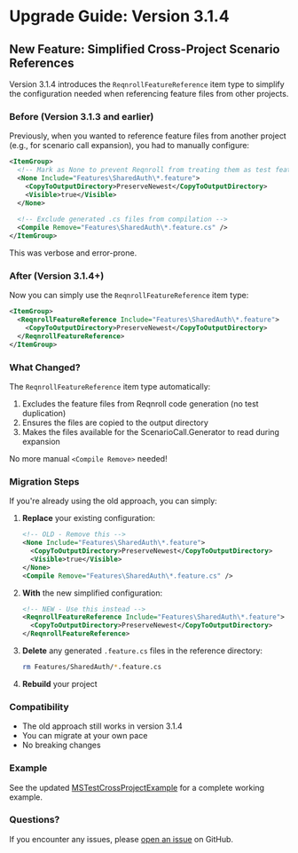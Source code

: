 # Upgrade Guide: Version 3.1.4

## New Feature: Simplified Cross-Project Scenario References

Version 3.1.4 introduces the `ReqnrollFeatureReference` item type to simplify the configuration needed when referencing feature files from other projects.

### Before (Version 3.1.3 and earlier)

Previously, when you wanted to reference feature files from another project (e.g., for scenario call expansion), you had to manually configure:

```xml
<ItemGroup>
  <!-- Mark as None to prevent Reqnroll from treating them as test features -->
  <None Include="Features\SharedAuth\*.feature">
    <CopyToOutputDirectory>PreserveNewest</CopyToOutputDirectory>
    <Visible>true</Visible>
  </None>
  
  <!-- Exclude generated .cs files from compilation -->
  <Compile Remove="Features\SharedAuth\*.feature.cs" />
</ItemGroup>
```

This was verbose and error-prone.

### After (Version 3.1.4+)

Now you can simply use the `ReqnrollFeatureReference` item type:

```xml
<ItemGroup>
  <ReqnrollFeatureReference Include="Features\SharedAuth\*.feature">
    <CopyToOutputDirectory>PreserveNewest</CopyToOutputDirectory>
  </ReqnrollFeatureReference>
</ItemGroup>
```

### What Changed?

The `ReqnrollFeatureReference` item type automatically:
1. Excludes the feature files from Reqnroll code generation (no test duplication)
2. Ensures the files are copied to the output directory
3. Makes the files available for the ScenarioCall.Generator to read during expansion

No more manual `<Compile Remove>` needed!

### Migration Steps

If you're already using the old approach, you can simply:

1. **Replace** your existing configuration:
   ```xml
   <!-- OLD - Remove this -->
   <None Include="Features\SharedAuth\*.feature">
     <CopyToOutputDirectory>PreserveNewest</CopyToOutputDirectory>
     <Visible>true</Visible>
   </None>
   <Compile Remove="Features\SharedAuth\*.feature.cs" />
   ```

2. **With** the new simplified configuration:
   ```xml
   <!-- NEW - Use this instead -->
   <ReqnrollFeatureReference Include="Features\SharedAuth\*.feature">
     <CopyToOutputDirectory>PreserveNewest</CopyToOutputDirectory>
   </ReqnrollFeatureReference>
   ```

3. **Delete** any generated `.feature.cs` files in the reference directory:
   ```bash
   rm Features/SharedAuth/*.feature.cs
   ```

4. **Rebuild** your project

### Compatibility

- The old approach still works in version 3.1.4
- You can migrate at your own pace
- No breaking changes

### Example

See the updated [MSTestCrossProjectExample](examples/MSTestCrossProjectExample/) for a complete working example.

### Questions?

If you encounter any issues, please [open an issue](https://github.com/jgerits/Reqnroll.ScenarioCall.Generator/issues) on GitHub.
